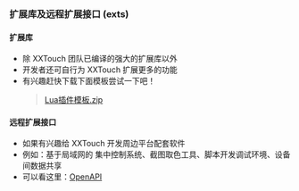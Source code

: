 ### 扩展库及远程扩展接口 (exts)


#### 扩展库
- 除 XXTouch 团队已编译的强大的扩展库以外
- 开发者还可自行为 XXTouch 扩展更多的功能
- 有兴趣赶快下载下面模板尝试一下吧！
  > [Lua插件模板.zip](http://static.zybuluo.com/xxtouch/ja3d8p1gwzkxf6zmo6vozkgt/Lua插件模板.zip)


#### 远程扩展接口
- 如果有兴趣给 XXTouch 开发周边平台配套软件
- 例如：基于局域网的 集中控制系统、截图取色工具、脚本开发调试环境、设备间数据共享
- 可以看这里：[OpenAPI](/OpenAPI)

